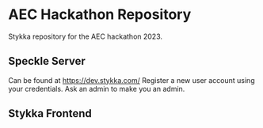 # AEC Hackathon Repository
Stykka repository for the AEC hackathon 2023.

## Speckle Server
Can be found at https://dev.stykka.com/
Register a new user account using your credentials.
Ask an admin to make you an admin.

## Stykka Frontend
